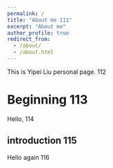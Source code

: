 ```yaml
---
permalink: /
title: "About me 111"
excerpt: "About me"
author_profile: true
redirect_from: 
  - /about/
  - /about.html
---
```


This is Yipei Liu personal page. 112

Beginning 113
======
Hello, 114

introduction 115
-------
Hello again 116

<!--
# ======= 一级标题
#------ 二级标题
#**Markdown generator** 三级标题
#Example: editing a markdown file for a talk
#![Editing a markdown file for a talk](/images/editing-talk.png)
#![the guide](https://academicpages.github.io/markdown/).
-->
